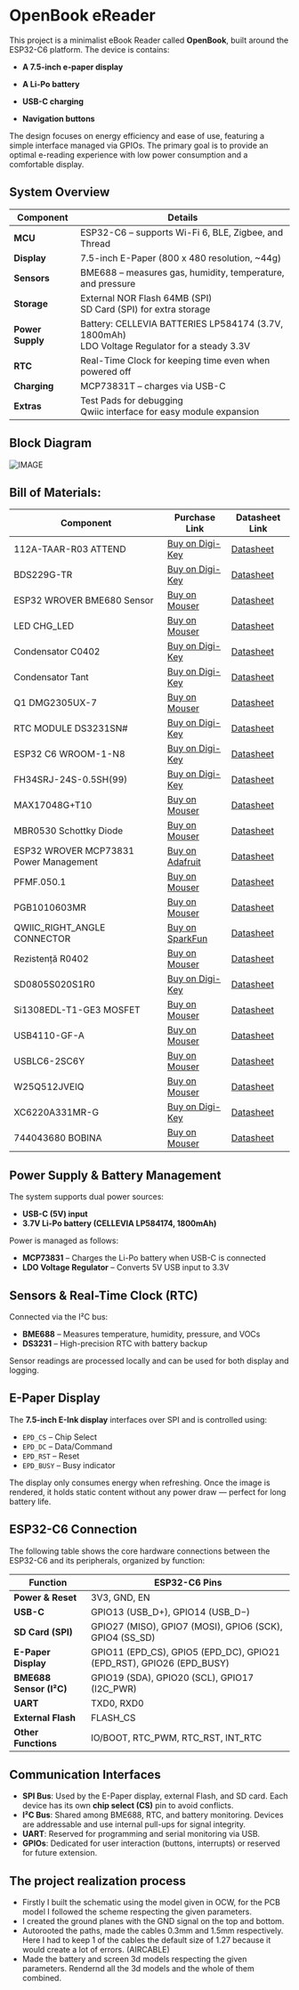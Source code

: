 # OpenBook eReader

This project is a minimalist eBook Reader called **OpenBook**, built around the ESP32-C6 platform. The device is contains:

  - **A 7.5-inch e-paper display**

  - **A Li-Po battery**

  - **USB-C charging**

  - **Navigation buttons**

The design focuses on energy efficiency and ease of use, featuring a simple interface managed via GPIOs. The primary goal is to provide an optimal e-reading experience with low power consumption and a comfortable display.

## System Overview

| **Component** | **Details** |
|---------------|-------------|
| **MCU** | ESP32-C6 – supports Wi-Fi 6, BLE, Zigbee, and Thread |
| **Display** | 7.5-inch E-Paper (800 x 480 resolution, ~44g) |
| **Sensors** | BME688 – measures gas, humidity, temperature, and pressure |
| **Storage** | External NOR Flash 64MB (SPI) <br> SD Card (SPI) for extra storage |
| **Power Supply** | Battery: CELLEVIA BATTERIES LP584174 (3.7V, 1800mAh) <br> LDO Voltage Regulator for a steady 3.3V |
| **RTC** | Real-Time Clock for keeping time even when powered off |
| **Charging** | MCP73831T – charges via USB-C |
| **Extras** | Test Pads for debugging <br> Qwiic interface for easy module expansion |



## Block Diagram

![IMAGE](https://github.com/user-attachments/assets/33e0b689-91f6-4aae-8e81-0fd5dd119592?raw=true)




## Bill of Materials:
| **Component** | **Purchase Link** | **Datasheet Link** |
|---------------|-------------------|---------------------|
| 112A-TAAR-R03 ATTEND | [Buy on Digi-Key](https://www.digikey.com/en/products/detail/attend-technology/112A-TAAR-R03/17633923) | [Datasheet](https://www.snapeda.com/parts/112A-TAAR-R03/Attend/datasheet/) |
| BDS229G-TR | [Buy on Digi-Key](https://www.digikey.com/en/products/detail/rohm-semiconductor/BDS229G-TR/3663792) | [Datasheet](https://fscdn.rohm.com/en/products/databook/datasheet/ic/power/voltage_detector/bds229g-e.pdf) |
| ESP32 WROVER BME680 Sensor | [Buy on Mouser](https://www.mouser.com/ProductDetail/Bosch-Sensortec/BME680) | [Datasheet](https://www.bosch-sensortec.com/media/boschsensortec/downloads/datasheets/bst-bme680-ds001.pdf) |
| LED CHG_LED | [Buy on Mouser](https://www.mouser.com/ProductDetail/Wurth-Elektronik/150060SS75000) | [Datasheet](https://www.we-online.com/components/products/datasheet/150060SS75000.pdf) |
| Condensator C0402 | [Buy on Digi-Key](https://www.digikey.com/en/products/detail/murata-electronics/GRM155R71C104KA88D/675947) | [Datasheet](https://search.murata.co.jp/Ceramy/image/img/A01X/G101/ENG/GRM155R71C104KA88-01.pdf) |
| Condensator Tant | [Buy on Digi-Key](https://www.digikey.com/en/products/detail/kemet/T491A106K016AT/2336183) | [Datasheet](https://search.kemet.com/download/datasheet/T491A106K016AT) |
| Q1 DMG2305UX-7 | [Buy on Mouser](https://www.mouser.com/ProductDetail/Diodes-Incorporated/DMG2305UX-7) | [Datasheet](https://www.diodes.com/assets/Datasheets/DMG2305UX.pdf) |
| RTC MODULE DS3231SN# | [Buy on Digi-Key](https://www.digikey.com/en/products/detail/analog-devices-inc-maxim-integrated/DS3231SN/1197576) | [Datasheet](https://www.analog.com/media/en/technical-documentation/data-sheets/DS3231.pdf) |
| ESP32 C6 WROOM-1-N8 | [Buy on Digi-Key](https://www.digikey.com/en/products/detail/espressif-systems/ESP32-C6-WROOM-1-N8/17728866) | [Datasheet](https://www.espressif.com/sites/default/files/documentation/esp32-c6-wroom-1_wroom-1u_datasheet_en.pdf) |
| FH34SRJ-24S-0.5SH(99) | [Buy on Digi-Key](https://www.digikey.com/en/products/detail/hirose-electric-co-ltd/FH34SRJ-24S-0-5SH-99/5132529) | [Datasheet](https://www.hirose.com/product/p/CL0580-1255-6-99) |
| MAX17048G+T10 | [Buy on Mouser](https://www.mouser.com/ProductDetail/Analog-Devices/MAX17048G+T10) | [Datasheet](https://www.analog.com/media/en/technical-documentation/data-sheets/max17048-max17049.pdf) |
| MBR0530 Schottky Diode | [Buy on Mouser](https://www.mouser.com/ProductDetail/onsemi/MBR0530T1G) | [Datasheet](https://www.onsemi.com/pdf/datasheet/mbr0530t1-d.pdf) |
| ESP32 WROVER MCP73831 Power Management | [Buy on Adafruit](https://www.adafruit.com/product/4410) | [Datasheet](https://ww1.microchip.com/downloads/en/DeviceDoc/20001984g.pdf) |
| PFMF.050.1 | [Buy on Mouser](https://www.mouser.com/ProductDetail/Littelfuse/PFMF050-1) | [Datasheet](https://www.littelfuse.com/~/media/electrical/datasheets/resettable-ptcs/littelfuse_ptc_pfmf_datasheet.pdf) |
| PGB1010603MR | [Buy on Mouser](https://www.mouser.com/ProductDetail/Littelfuse/PGB1010603MR) | [Datasheet](https://www.littelfuse.com/~/media/electrical/datasheets/esd_suppressors/littelfuse_esd_supressor_pulse_guard_pgb0603.pdf) |
| QWIIC_RIGHT_ANGLE CONNECTOR | [Buy on SparkFun](https://www.sparkfun.com/products/14427) | [Datasheet](https://www.jst-mfg.com/product/pdf/eng/eSR.pdf) |
| Rezistență R0402 | [Buy on Mouser](https://www.mouser.com/c/passive-components/resistors/?manu=Yageo%20Phycomp%7CYAGEO&resistance=10%20kOhms&package=%2Fcase%7C0402) | [Datasheet](https://www.yageo.com/upload/media/product/product_search/datasheet/cpr/yageo-rc_series_datasheet_2018.pdf) |
| SD0805S020S1R0 | [Buy on Digi-Key](https://www.digikey.com/en/products/detail/littelfuse-inc/SD0805S020S1R0/736561) | [Datasheet](https://www.littelfuse.com/~/media/electrical/datasheets/resettable-ptcs/littelfuse_ptc_sd0805_series.pdf) |
| Si1308EDL-T1-GE3 MOSFET | [Buy on Mouser](https://www.mouser.com/ProductDetail/Vishay/SI1308EDL-T1-GE3) | [Datasheet](https://www.vishay.com/docs/63442/si1308edl.pdf) |
| USB4110-GF-A | [Buy on Mouser](https://www.mouser.com/ProductDetail/GCT/USB4110-GF-A) | [Datasheet](https://gct.co/drawings/usb4110.pdf) |
| USBLC6-2SC6Y | [Buy on Mouser](https://www.mouser.com/ProductDetail/STMicroelectronics/USBLC6-2SC6Y) | [Datasheet](https://www.st.com/resource/en/datasheet/usblc6-2sc6.pdf) |
| W25Q512JVEIQ | [Buy on Mouser](https://www.mouser.com/ProductDetail/Winbond/W25Q512JVEIQ) | [Datasheet](https://www.winbond.com/resource-files/w25q512jv%20revg%2011022019%20plus.pdf) |
| XC6220A331MR-G | [Buy on Digi-Key](https://www.digikey.com/en/products/detail/torex-semiconductor-ltd/XC6220A331MR-G/5027707) | [Datasheet](https://www.torexsemi.com/file/xc6220/XC6220.pdf) |
| 744043680 BOBINA | [Buy on Mouser](https://www.mouser.com/ProductDetail/Wurth-Elektronik/744043680) | [Datasheet](https://katalog.we-online.com/pbs/datasheet/744043680.pdf) |


## Power Supply & Battery Management

The system supports dual power sources:

- **USB-C (5V) input**
- **3.7V Li-Po battery (CELLEVIA LP584174, 1800mAh)**

Power is managed as follows:

- **MCP73831** – Charges the Li-Po battery when USB-C is connected
- **LDO Voltage Regulator** – Converts 5V USB input to 3.3V

##  Sensors & Real-Time Clock (RTC)

Connected via the I²C bus:

- **BME688** – Measures temperature, humidity, pressure, and VOCs
- **DS3231** – High-precision RTC with battery backup

Sensor readings are processed locally and can be used for both display and logging.

## E-Paper Display

The **7.5-inch E-Ink display** interfaces over SPI and is controlled using:

- `EPD_CS` – Chip Select  
- `EPD_DC` – Data/Command  
- `EPD_RST` – Reset  
- `EPD_BUSY` – Busy indicator

The display only consumes energy when refreshing. Once the image is rendered, it holds static content without any power draw — perfect for long battery life.

## ESP32-C6 Connection

The following table shows the core hardware connections between the ESP32-C6 and its peripherals, organized by function:

| **Function**         | **ESP32-C6 Pins**                                                                 |
|----------------------|-----------------------------------------------------------------------------------|
| **Power & Reset**    | 3V3, GND, EN                                                                      |
| **USB-C**            | GPIO13 (USB_D+), GPIO14 (USB_D−)                                                  |
| **SD Card (SPI)**    | GPIO27 (MISO), GPIO7 (MOSI), GPIO6 (SCK), GPIO4 (SS_SD)                           |
| **E-Paper Display**  | GPIO11 (EPD_CS), GPIO5 (EPD_DC), GPIO21 (EPD_RST), GPIO26 (EPD_BUSY)              |
| **BME688 Sensor (I²C)** | GPIO19 (SDA), GPIO20 (SCL), GPIO17 (I2C_PWR)                                   |
| **UART**             | TXD0, RXD0                                                                        |
| **External Flash**   | FLASH_CS                                                                          |
| **Other Functions**  | IO/BOOT, RTC_PWM, RTC_RST, INT_RTC                                                |

## Communication Interfaces

- **SPI Bus**: Used by the E-Paper display, external Flash, and SD card. Each device has its own **chip select (CS)** pin to avoid conflicts.
- **I²C Bus**: Shared among BME688, RTC, and battery monitoring. Devices are addressable and use internal pull-ups for signal integrity.
- **UART**: Reserved for programming and serial monitoring via USB.
- **GPIOs**: Dedicated for user interaction (buttons, interrupts) or reserved for future extension.


## The project realization process

- Firstly I built the schematic using the model given in OCW, for the PCB model I followed the scheme respecting the given parameters.
- I created the ground planes with the GND signal on the top and bottom.
- Autorooted the paths, made the cables 0.3mm and 1.5mm respectively. Here I had to keep 1 of the cables the default size of 1.27 because it would create a lot of errors. (AIRCABLE)
- Made the battery and screen 3d models respecting the given parameters. Rendernd all the 3d models and the whole of them combined.

